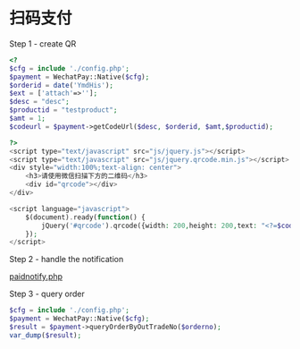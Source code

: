 # 扫码支付 

Step 1 - create QR
```php
<?
$cfg = include './config.php';
$payment = WechatPay::Native($cfg);
$orderid = date('YmdHis');
$ext = ['attach'=>''];
$desc = "desc";
$productid = "testproduct";
$amt = 1;
$codeurl = $payment->getCodeUrl($desc, $orderid, $amt,$productid);

?>
<script type="text/javascript" src="js/jquery.js"></script>
<script type="text/javascript" src="js/jquery.qrcode.min.js"></script>
<div style="width:100%;text-align: center">
	<h3>请使用微信扫描下方的二维码</h3>
	<div id="qrcode"></div>
</div>

<script language="javascript">
	$(document).ready(function() {
		jQuery('#qrcode').qrcode({width: 200,height: 200,text: "<?=$codeurl?>"});
	});
</script>
```


Step 2 - handle the notification

[paidnotify.php](demo/paidnotify.php)


Step 3 - query order

```php
$cfg = include './config.php';
$payment = WechatPay::Native($cfg);
$result = $payment->queryOrderByOutTradeNo($orderno);
var_dump($result);

```